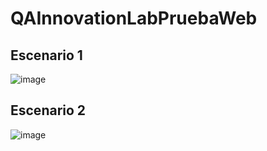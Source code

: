 # QAInnovationLabPruebaWeb

## Escenario 1

![image](https://github.com/user-attachments/assets/bb1b0425-c2c0-4720-ae5d-176740cf5b50)


## Escenario 2
![image](https://github.com/user-attachments/assets/8b67bf24-0221-4a48-b02d-7660cb57cf30)
